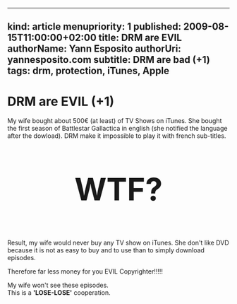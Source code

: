 -----
kind: article
menupriority: 1
published: 2009-08-15T11:00:00+02:00
title: DRM are EVIL
authorName: Yann Esposito
authorUri: yannesposito.com
subtitle: DRM are bad (+1)
tags: drm, protection, iTunes, Apple 
-----
# DRM are EVIL (+1)

My wife bought about 500€ (at least) of TV Shows on iTunes. She bought the first season of Battlestar Gallactica in english (she notified the language after the dowload). DRM make it impossible to play it with french sub-titles. 

<div class="encadre">
    <p style="text-align: center; font-size: 5em"><strong>WTF?</strong></p>
</div>

Result, my wife would never buy any TV show on iTunes. She don't like DVD because it is not as easy to buy and to use than to simply download episodes.

<div class="encadre">

Therefore far less money for you EVIL Copyrighter!!!!!

</div>

My wife won't see these episodes.<br/>
This is a <strong>'LOSE-LOSE'</strong> cooperation.
